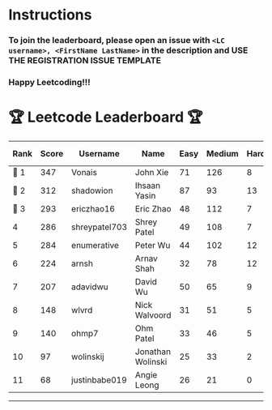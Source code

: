 # Instructions
### To join the leaderboard, please open an issue with `<LC username>, <FirstName LastName>` in the description and USE THE REGISTRATION ISSUE TEMPLATE
### Happy Leetcoding!!!


# 🏆 Leetcode Leaderboard 🏆

| Rank | Score | Username       | Name | Easy | Medium | Hard | Problems Solved |
|------|----------------|-----------------|-------------------|--------------|--------------|--------------|--------------|
| 🥇 1 | 347 | Vonais | John Xie | 71 | 126 | 8 | 205 |
| 🥈 2 | 312 | shadowion | Ihsaan Yasin | 87 | 93 | 13 | 193 |
| 🥉 3 | 293 | ericzhao16 | Eric Zhao | 48 | 112 | 7 | 167 |
| 4 | 286 | shreypatel703 | Shrey Patel | 49 | 108 | 7 | 164 |
| 5 | 284 | enumerative | Peter Wu | 44 | 102 | 12 | 158 |
| 6 | 224 | arnsh | Arnav Shah | 32 | 78 | 12 | 122 |
| 7 | 207 | adavidwu | David Wu | 50 | 65 | 9 | 124 |
| 8 | 148 | wlvrd | Nick Walvoord | 31 | 51 | 5 | 87 |
| 9 | 140 | ohmp7 | Ohm Patel | 33 | 46 | 5 | 84 |
| 10 | 97 | wolinskij | Jonathan Wolinski | 25 | 33 | 2 | 60 |
| 11 | 68 | justinbabe019 | Angie Leong | 26 | 21 | 0 | 47 |
---